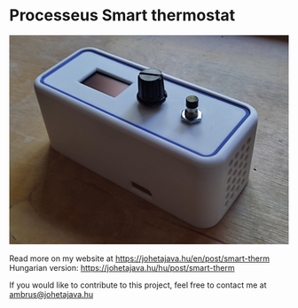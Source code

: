 # Processeus Smart thermostat
![image of the thermostat](picture.jpg)

Read more on my website at https://johetajava.hu/en/post/smart-therm
Hungarian version: https://johetajava.hu/hu/post/smart-therm

If you would like to contribute to this project, feel free to contact me at ambrus@johetajava.hu
